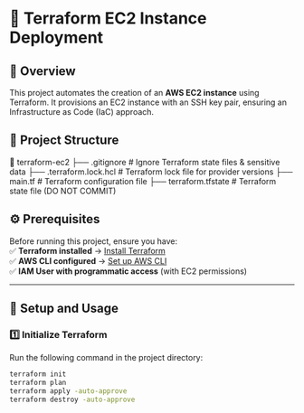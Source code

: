 # 🚀 Terraform EC2 Instance Deployment  

## 📌 Overview  
This project automates the creation of an **AWS EC2 instance** using Terraform. It provisions an EC2 instance with an SSH key pair, ensuring an Infrastructure as Code (IaC) approach.

## 📂 Project Structure  
📁 terraform-ec2
├── .gitignore # Ignore Terraform state files & sensitive data
├── .terraform.lock.hcl # Terraform lock file for provider versions
├── main.tf # Terraform configuration file
├── terraform.tfstate # Terraform state file (DO NOT COMMIT)

## ⚙️ Prerequisites  
Before running this project, ensure you have:  
✅ **Terraform installed** → [Install Terraform](https://developer.hashicorp.com/terraform/tutorials/aws-get-started/install-cli)  
✅ **AWS CLI configured** → [Set up AWS CLI](https://docs.aws.amazon.com/cli/latest/userguide/install-cliv2.html)  
✅ **IAM User with programmatic access** (with EC2 permissions)  

---

## 🚀 Setup and Usage  

### **1️⃣ Initialize Terraform**  
Run the following command in the project directory:  
```sh
terraform init
terraform plan
terraform apply -auto-approve
terraform destroy -auto-approve
